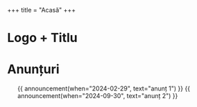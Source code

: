 +++
title = "Acasă"
+++

# Logo + Titlu

# Anunțuri

<ul class="announcements">
    <!-- Usage: \{\{ announcement(when="YYYY-MM-DD", text="<text of announcement>") \}\} -->
    <!-- TODO: add announcements to a separate file, sort them by date (see issue for more)  -->
    {{ announcement(when="2024-02-29", text="anunț 1") }}
    {{ announcement(when="2024-09-30", text="anunț 2") }}
</ul>

